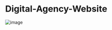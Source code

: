 # Digital-Agency-Website
![image](https://user-images.githubusercontent.com/81483293/219856784-45c85591-d90e-4e13-bc3a-57b7550d346d.png)
